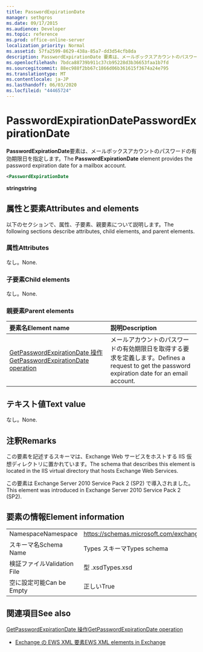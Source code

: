 ```yaml
---
title: PasswordExpirationDate
manager: sethgros
ms.date: 09/17/2015
ms.audience: Developer
ms.topic: reference
ms.prod: office-online-server
localization_priority: Normal
ms.assetid: 57fa2599-8629-438a-85a7-dd3d54cfb8da
description: PasswordExpirationDate 要素は、メールボックスアカウントのパスワードの有効期限日を指定します。
ms.openlocfilehash: 7bdca88739b911c37cb95228d3b36653faa1b7fd
ms.sourcegitcommit: 88ec988f2bb67c1866d06b361615f3674a24e795
ms.translationtype: MT
ms.contentlocale: ja-JP
ms.lasthandoff: 06/03/2020
ms.locfileid: "44465724"
---
```

# <a name="passwordexpirationdate"></a><span data-ttu-id="9a742-103">PasswordExpirationDate</span><span class="sxs-lookup"><span data-stu-id="9a742-103">PasswordExpirationDate</span></span>

<span data-ttu-id="9a742-104">**PasswordExpirationDate**要素は、メールボックスアカウントのパスワードの有効期限日を指定します。</span><span class="sxs-lookup"><span data-stu-id="9a742-104">The **PasswordExpirationDate** element provides the password expiration date for a mailbox account.</span></span> 
  
```XML
<PasswordExpirationDate
```

 <span data-ttu-id="9a742-105">**string**</span><span class="sxs-lookup"><span data-stu-id="9a742-105">**string**</span></span>
## <a name="attributes-and-elements"></a><span data-ttu-id="9a742-106">属性と要素</span><span class="sxs-lookup"><span data-stu-id="9a742-106">Attributes and elements</span></span>

<span data-ttu-id="9a742-107">以下のセクションで、属性、子要素、親要素について説明します。</span><span class="sxs-lookup"><span data-stu-id="9a742-107">The following sections describe attributes, child elements, and parent elements.</span></span>
  
### <a name="attributes"></a><span data-ttu-id="9a742-108">属性</span><span class="sxs-lookup"><span data-stu-id="9a742-108">Attributes</span></span>

<span data-ttu-id="9a742-109">なし。</span><span class="sxs-lookup"><span data-stu-id="9a742-109">None.</span></span>
  
### <a name="child-elements"></a><span data-ttu-id="9a742-110">子要素</span><span class="sxs-lookup"><span data-stu-id="9a742-110">Child elements</span></span>

<span data-ttu-id="9a742-111">なし。</span><span class="sxs-lookup"><span data-stu-id="9a742-111">None.</span></span>
  
### <a name="parent-elements"></a><span data-ttu-id="9a742-112">親要素</span><span class="sxs-lookup"><span data-stu-id="9a742-112">Parent elements</span></span>

|<span data-ttu-id="9a742-113">**要素名**</span><span class="sxs-lookup"><span data-stu-id="9a742-113">**Element name**</span></span>|<span data-ttu-id="9a742-114">**説明**</span><span class="sxs-lookup"><span data-stu-id="9a742-114">**Description**</span></span>|
|:-----|:-----|
|[<span data-ttu-id="9a742-115">GetPasswordExpirationDate 操作</span><span class="sxs-lookup"><span data-stu-id="9a742-115">GetPasswordExpirationDate operation</span></span>](getpasswordexpirationdate-operation.md) <br/> |<span data-ttu-id="9a742-116">メールアカウントのパスワードの有効期限日を取得する要求を定義します。</span><span class="sxs-lookup"><span data-stu-id="9a742-116">Defines a request to get the password expiration date for an email account.</span></span>  <br/> |
   
## <a name="text-value"></a><span data-ttu-id="9a742-117">テキスト値</span><span class="sxs-lookup"><span data-stu-id="9a742-117">Text value</span></span>

<span data-ttu-id="9a742-118">なし。</span><span class="sxs-lookup"><span data-stu-id="9a742-118">None.</span></span>
  
## <a name="remarks"></a><span data-ttu-id="9a742-119">注釈</span><span class="sxs-lookup"><span data-stu-id="9a742-119">Remarks</span></span>

<span data-ttu-id="9a742-120">この要素を記述するスキーマは、Exchange Web サービスをホストする IIS 仮想ディレクトリに置かれています。</span><span class="sxs-lookup"><span data-stu-id="9a742-120">The schema that describes this element is located in the IIS virtual directory that hosts Exchange Web Services.</span></span>
  
<span data-ttu-id="9a742-121">この要素は Exchange Server 2010 Service Pack 2 (SP2) で導入されました。</span><span class="sxs-lookup"><span data-stu-id="9a742-121">This element was introduced in Exchange Server 2010 Service Pack 2 (SP2).</span></span>
  
## <a name="element-information"></a><span data-ttu-id="9a742-122">要素の情報</span><span class="sxs-lookup"><span data-stu-id="9a742-122">Element information</span></span>

|||
|:-----|:-----|
|<span data-ttu-id="9a742-123">Namespace</span><span class="sxs-lookup"><span data-stu-id="9a742-123">Namespace</span></span>  <br/> |https://schemas.microsoft.com/exchange/services/2006/types  <br/> |
|<span data-ttu-id="9a742-124">スキーマ名</span><span class="sxs-lookup"><span data-stu-id="9a742-124">Schema Name</span></span>  <br/> |<span data-ttu-id="9a742-125">Types スキーマ</span><span class="sxs-lookup"><span data-stu-id="9a742-125">Types schema</span></span>  <br/> |
|<span data-ttu-id="9a742-126">検証ファイル</span><span class="sxs-lookup"><span data-stu-id="9a742-126">Validation File</span></span>  <br/> |<span data-ttu-id="9a742-127">型 .xsd</span><span class="sxs-lookup"><span data-stu-id="9a742-127">Types.xsd</span></span>  <br/> |
|<span data-ttu-id="9a742-128">空に設定可能</span><span class="sxs-lookup"><span data-stu-id="9a742-128">Can be Empty</span></span>  <br/> |<span data-ttu-id="9a742-129">正しい</span><span class="sxs-lookup"><span data-stu-id="9a742-129">True</span></span>  <br/> |
   
## <a name="see-also"></a><span data-ttu-id="9a742-130">関連項目</span><span class="sxs-lookup"><span data-stu-id="9a742-130">See also</span></span>



[<span data-ttu-id="9a742-131">GetPasswordExpirationDate 操作</span><span class="sxs-lookup"><span data-stu-id="9a742-131">GetPasswordExpirationDate operation</span></span>](getpasswordexpirationdate-operation.md)


- [<span data-ttu-id="9a742-132">Exchange の EWS XML 要素</span><span class="sxs-lookup"><span data-stu-id="9a742-132">EWS XML elements in Exchange</span></span>](ews-xml-elements-in-exchange.md)


